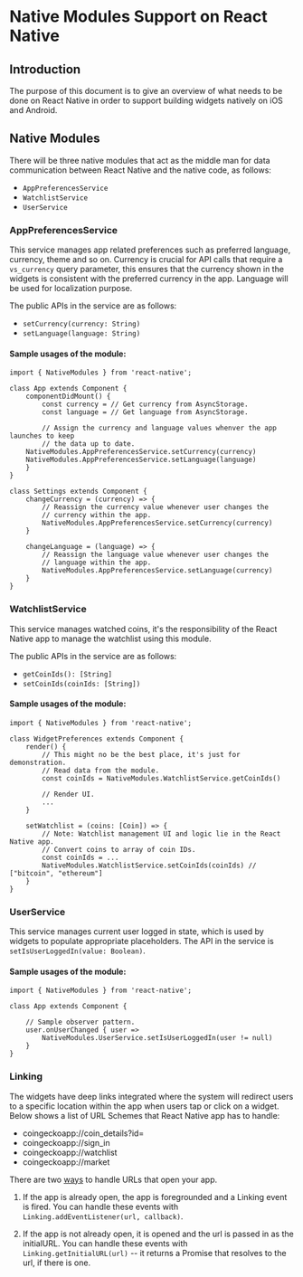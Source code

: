 # Native Modules Support on React Native

## Introduction
The purpose of this document is to give an overview of what needs to be done on React Native in order to support building widgets natively on iOS and Android.

## Native Modules

There will be three native modules that act as the middle man for data communication between React Native and the native code, as follows:
* `AppPreferencesService`
* `WatchlistService`
* `UserService`

### AppPreferencesService
This service manages app related preferences such as preferred language, currency, theme and so on. Currency is crucial for API calls that require a `vs_currency` query parameter, this ensures that the currency shown in the widgets is consistent with the preferred currency in the app. Language will be used for localization purpose.

The public APIs in the service are as follows:
- `setCurrency(currency: String)`
- `setLanguage(language: String)`

#### Sample usages of the module:

```
import { NativeModules } from 'react-native';

class App extends Component {
    componentDidMount() {
        const currency = // Get currency from AsyncStorage.
        const language = // Get language from AsyncStorage.
        
        // Assign the currency and language values whenver the app launches to keep
        // the data up to date.
	NativeModules.AppPreferencesService.setCurrency(currency)
	NativeModules.AppPreferencesService.setLanguage(language)
    }
}

class Settings extends Component {
    changeCurrency = (currency) => {
        // Reassign the currency value whenever user changes the 
        // currency within the app.
        NativeModules.AppPreferencesService.setCurrency(currency)
    }
    
    changeLanguage = (language) => {
        // Reassign the language value whenever user changes the 
        // language within the app.
        NativeModules.AppPreferencesService.setLanguage(currency)
    }
}
```

### WatchlistService
This service manages watched coins, it's the responsibility of the React Native app to manage the watchlist using this module.

The public APIs in the service are as follows:
- `getCoinIds(): [String]`
- `setCoinIds(coinIds: [String])`

#### Sample usages of the module:

```
import { NativeModules } from 'react-native';

class WidgetPreferences extends Component {
    render() {
        // This might no be the best place, it's just for demonstration.
        // Read data from the module.
        const coinIds = NativeModules.WatchlistService.getCoinIds()
 
        // Render UI.
        ...
    }

    setWatchlist = (coins: [Coin]) => {
        // Note: Watchlist management UI and logic lie in the React Native app.
        // Convert coins to array of coin IDs.
        const coinIds = ...
        NativeModules.WatchlistService.setCoinIds(coinIds) // ["bitcoin", "ethereum"]
    }
}
```

### UserService
This service manages current user logged in state, which is used by widgets to populate appropriate placeholders. The API in the service is `setIsUserLoggedIn(value: Boolean)`.

#### Sample usages of the module:
```
import { NativeModules } from 'react-native';

class App extends Component {

    // Sample observer pattern.
    user.onUserChanged { user =>
        NativeModules.UserService.setIsUserLoggedIn(user != null)
    }
}
```

### Linking
The widgets have deep links integrated where the system will redirect users to a specific location within the app when users tap or click on a widget. Below shows a list of URL Schemes that React Native app has to handle:

* coingeckoapp://coin_details?id=
* coingeckoapp://sign_in
* coingeckoapp://watchlist
* coingeckoapp://market 

There are two [ways](https://reactnative.dev/docs/linking#handling-deep-links) to handle URLs that open your app.

1. If the app is already open, the app is foregrounded and a Linking event is fired. You can handle these events with `Linking.addEventListener(url, callback)`.

2. If the app is not already open, it is opened and the url is passed in as the initialURL. You can handle these events with `Linking.getInitialURL(url)` -- it returns a Promise that resolves to the url, if there is one.



